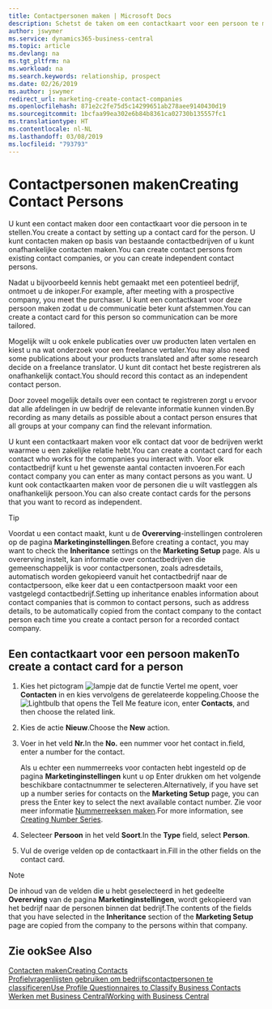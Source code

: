 ```yaml
---
title: Contactpersonen maken | Microsoft Docs
description: Schetst de taken om een contactkaart voor een persoon te maken, bijvoorbeeld een prospect of leverancier, om de relatie te helpen definiëren en communicatie af te stemmen.
author: jswymer
ms.service: dynamics365-business-central
ms.topic: article
ms.devlang: na
ms.tgt_pltfrm: na
ms.workload: na
ms.search.keywords: relationship, prospect
ms.date: 02/26/2019
ms.author: jswymer
redirect_url: marketing-create-contact-companies
ms.openlocfilehash: 871e2c2fe75d5c14299651ab278aee9140430d19
ms.sourcegitcommit: 1bcfaa99ea302e6b84b8361ca02730b135557fc1
ms.translationtype: HT
ms.contentlocale: nl-NL
ms.lasthandoff: 03/08/2019
ms.locfileid: "793793"
---
```

# <a name="creating-contact-persons"></a><span data-ttu-id="05bb5-103">Contactpersonen maken</span><span class="sxs-lookup"><span data-stu-id="05bb5-103">Creating Contact Persons</span></span>
<span data-ttu-id="05bb5-104">U kunt een contact maken door een contactkaart voor die persoon in te stellen.</span><span class="sxs-lookup"><span data-stu-id="05bb5-104">You create a contact by setting up a contact card for the person.</span></span> <span data-ttu-id="05bb5-105">U kunt contacten maken op basis van bestaande contactbedrijven of u kunt onafhankelijke contacten maken.</span><span class="sxs-lookup"><span data-stu-id="05bb5-105">You can create contact persons from existing contact companies, or you can create independent contact persons.</span></span>

<span data-ttu-id="05bb5-106">Nadat u bijvoorbeeld kennis hebt gemaakt met een potentieel bedrijf, ontmoet u de inkoper.</span><span class="sxs-lookup"><span data-stu-id="05bb5-106">For example, after meeting with a prospective company, you meet the purchaser.</span></span> <span data-ttu-id="05bb5-107">U kunt een contactkaart voor deze persoon maken zodat u de communicatie beter kunt afstemmen.</span><span class="sxs-lookup"><span data-stu-id="05bb5-107">You can create a contact card for this person so communication can be more tailored.</span></span>

<span data-ttu-id="05bb5-108">Mogelijk wilt u ook enkele publicaties over uw producten laten vertalen en kiest u na wat onderzoek voor een freelance vertaler.</span><span class="sxs-lookup"><span data-stu-id="05bb5-108">You may also need some publications about your products translated and after some research decide on a freelance translator.</span></span> <span data-ttu-id="05bb5-109">U kunt dit contact het beste registreren als onafhankelijk contact.</span><span class="sxs-lookup"><span data-stu-id="05bb5-109">You should record this contact as an independent contact person.</span></span>

<span data-ttu-id="05bb5-110">Door zoveel mogelijk details over een contact te registreren zorgt u ervoor dat alle afdelingen in uw bedrijf de relevante informatie kunnen vinden.</span><span class="sxs-lookup"><span data-stu-id="05bb5-110">By recording as many details as possible about a contact person ensures that all groups at your company can find the relevant information.</span></span>

<span data-ttu-id="05bb5-111">U kunt een contactkaart maken voor elk contact dat voor de bedrijven werkt waarmee u een zakelijke relatie hebt.</span><span class="sxs-lookup"><span data-stu-id="05bb5-111">You can create a contact card for each contact who works for the companies you interact with.</span></span> <span data-ttu-id="05bb5-112">Voor elk contactbedrijf kunt u het gewenste aantal contacten invoeren.</span><span class="sxs-lookup"><span data-stu-id="05bb5-112">For each contact company you can enter as many contact persons as you want.</span></span> <span data-ttu-id="05bb5-113">U kunt ook contactkaarten maken voor de personen die u wilt vastleggen als onafhankelijk persoon.</span><span class="sxs-lookup"><span data-stu-id="05bb5-113">You can also create contact cards for the persons that you want to record as independent.</span></span>

> [!TIP]  
>   <span data-ttu-id="05bb5-114">Voordat u een contact maakt, kunt u de **Overerving**-instellingen controleren op de pagina **Marketinginstellingen**.</span><span class="sxs-lookup"><span data-stu-id="05bb5-114">Before creating a contact, you may want to check the **Inheritance** settings on the **Marketing Setup** page.</span></span> <span data-ttu-id="05bb5-115">Als u overerving instelt, kan informatie over contactbedrijven die gemeenschappelijk is voor contactpersonen, zoals adresdetails, automatisch worden gekopieerd vanuit het contactbedrijf naar de contactpersoon, elke keer dat u een contactpersoon maakt voor een vastgelegd contactbedrijf.</span><span class="sxs-lookup"><span data-stu-id="05bb5-115">Setting up inheritance enables information about contact companies that is common to contact persons, such as address details, to be automatically copied from the contact company to the contact person each time you create a contact person for a recorded contact company.</span></span>

## <a name="to-create-a-contact-card-for-a-person"></a><span data-ttu-id="05bb5-116">Een contactkaart voor een persoon maken</span><span class="sxs-lookup"><span data-stu-id="05bb5-116">To create a contact card for a person</span></span>
1. <span data-ttu-id="05bb5-117">Kies het pictogram ![lampje dat de functie Vertel me opent](media/ui-search/search_small.png "Vertel me wat u wilt doen"), voer **Contacten** in en kies vervolgens de gerelateerde koppeling.</span><span class="sxs-lookup"><span data-stu-id="05bb5-117">Choose the ![Lightbulb that opens the Tell Me feature](media/ui-search/search_small.png "Tell me what you want to do") icon, enter **Contacts**, and then choose the related link.</span></span>
2. <span data-ttu-id="05bb5-118">Kies de actie **Nieuw**.</span><span class="sxs-lookup"><span data-stu-id="05bb5-118">Choose the **New** action.</span></span>
3. <span data-ttu-id="05bb5-119">Voer in het veld **Nr.**</span><span class="sxs-lookup"><span data-stu-id="05bb5-119">In the **No.**</span></span> <span data-ttu-id="05bb5-120">een nummer voor het contact in.</span><span class="sxs-lookup"><span data-stu-id="05bb5-120">field, enter a number for the contact.</span></span>

    <span data-ttu-id="05bb5-121">Als u echter een nummerreeks voor contacten hebt ingesteld op de pagina **Marketinginstellingen** kunt u op Enter drukken om het volgende beschikbare contactnummer te selecteren.</span><span class="sxs-lookup"><span data-stu-id="05bb5-121">Alternatively, if you have set up a number series for contacts on the **Marketing Setup** page, you can press the Enter key to select the next available contact number.</span></span> <span data-ttu-id="05bb5-122">Zie voor meer informatie [Nummerreeksen maken](ui-create-number-series.md).</span><span class="sxs-lookup"><span data-stu-id="05bb5-122">For more information, see [Creating Number Series](ui-create-number-series.md).</span></span>
4. <span data-ttu-id="05bb5-123">Selecteer **Persoon** in het veld **Soort**.</span><span class="sxs-lookup"><span data-stu-id="05bb5-123">In the **Type** field, select **Person**.</span></span>
5. <span data-ttu-id="05bb5-124">Vul de overige velden op de contactkaart in.</span><span class="sxs-lookup"><span data-stu-id="05bb5-124">Fill in the other fields on the contact card.</span></span>

> [!NOTE]  
>   <span data-ttu-id="05bb5-125">De inhoud van de velden die u hebt geselecteerd in het gedeelte **Overerving** van de pagina **Marketinginstellingen**, wordt gekopieerd van het bedrijf naar de personen binnen dat bedrijf.</span><span class="sxs-lookup"><span data-stu-id="05bb5-125">The contents of the fields that you have selected in the **Inheritance** section of the **Marketing Setup** page are copied from the company to the persons within that company.</span></span>

## <a name="see-also"></a><span data-ttu-id="05bb5-126">Zie ook</span><span class="sxs-lookup"><span data-stu-id="05bb5-126">See Also</span></span>
[<span data-ttu-id="05bb5-127">Contacten maken</span><span class="sxs-lookup"><span data-stu-id="05bb5-127">Creating Contacts</span></span>](marketing-create-contact-companies.md)  
[<span data-ttu-id="05bb5-128">Profielvragenlijsten gebruiken om bedrijfscontactpersonen te classificeren</span><span class="sxs-lookup"><span data-stu-id="05bb5-128">Use Profile Questionnaires to Classify Business Contacts</span></span>](marketing-create-contact-profile-questionnaire.md)  
[<span data-ttu-id="05bb5-129">Werken met Business Central</span><span class="sxs-lookup"><span data-stu-id="05bb5-129">Working with Business Central</span></span>](ui-work-product.md)
